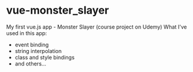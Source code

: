 # vue-monster_slayer
My first vue.js app - Monster Slayer (course project on Udemy)
What I've used in this app:
- event binding
- string interpolation
- class and style bindings
- and others...
